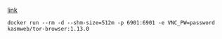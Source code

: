 [link](https://hub.docker.com/r/kasmweb/tor-browser#!#)

`docker run --rm -d --shm-size=512m -p 6901:6901 -e VNC_PW=password kasmweb/tor-browser:1.13.0`
